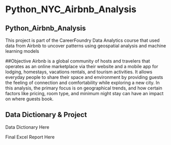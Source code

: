 # Python_NYC_Airbnb_Analysis
## Python_Airbnb_Analysis
This project is part of the CareerFoundry Data Analytics course that used data from Airbnb to uncover patterns using geospatial analysis and machine learning models

##Objective
Airbnb is a global community of hosts and travelers that operates as an online marketplace via their website and a mobile app for lodging, homestays, vacations rentals, and tourism activities.  It allows everyday people to share their space and environment by providing guests the feeling of connection and comfortability while exploring a new city. In this analysis, the primary focus is on geographical trends,  and how certain factors like pricing,  room type,  and minimum night stay can have an impact on where guests book.

## Data Dictionary & Project
Data Dictionary Here

Final Excel Report Here
